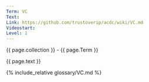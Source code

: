 ```yaml
---
Term: VC
Text: 
Link: https://github.com/trustoverip/acdc/wiki/VC.md
Videostart: 
Level: 1
---
```


{{ page.collection }} - {{ page.Term }}

   {{ page.text }}

{% include_relative glossary/VC.md %}

